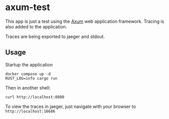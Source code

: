 # axum-test

This app is just a test using the [Axum](https://docs.rs/axum/latest/axum/index.html) web application framework. Tracing is also added to the application.

Traces are being exported to jaeger and stdout.

## Usage

Startup the application

```shell
docker compose up -d
RUST_LOG=info cargo run
```

Then in another shell:

```shell
curl http://localhost:8080
```

To view the traces in jaeger, just navigate with your browser to `http://localhost:16686`

